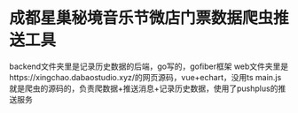 # 成都星巢秘境音乐节微店门票数据爬虫推送工具
backend文件夹里是记录历史数据的后端，go写的，gofiber框架 
web文件夹里是https://xingchao.dabaostudio.xyz/的网页源码，vue+echart，没用ts
main.js就是爬虫的源码的，负责爬数据+推送消息+记录历史数据，使用了pushplus的推送服务
